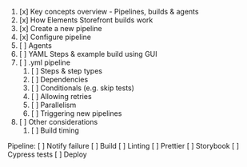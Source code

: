 1. [x] Key concepts overview - Pipelines, builds & agents
1. [x] How Elements Storefront builds work
1. [x] Create a new pipeline
1. [x] Configure pipeline
1. [ ] Agents
1. [ ] YAML Steps & example build using GUI
1. [ ] .yml pipeline
   1. [ ] Steps & step types
   1. [ ] Dependencies
   1. [ ] Conditionals (e.g. skip tests)
   1. [ ] Allowing retries
   1. [ ] Parallelism
   1. [ ] Triggering new pipelines
1. [ ] Other considerations
   1. [ ] Build timing

Pipeline:
[ ] Notify failure
[ ] Build
[ ] Linting
[ ] Prettier
[ ] Storybook
[ ] Cypress tests
[ ] Deploy
